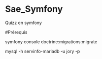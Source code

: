 # Sae_Symfony
Quizz en symfony


#Prérequis

symfony console doctrine:migrations:migrate

mysql -h servinfo-mariadb -u jory -p
